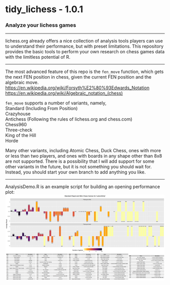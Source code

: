 # tidy_lichess - 1.0.1
### Analyze your lichess games

---

lichess.org already offers a nice collection of analysis tools players can use to understand their performance, but with preset limitations.
This repository provides the basic tools to perform your own research on chess games data with the limitless potential of R.

---

The most advanced feature of this repo is the `fen_move` function, which gets the 
next FEN position in chess, given the current FEN position and the algebraic 
move.  
https://en.wikipedia.org/wiki/Forsyth%E2%80%93Edwards_Notation  
https://en.wikipedia.org/wiki/Algebraic_notation_(chess)

`fen_move` supports a number of variants, namely,  
Standard (Including From Position)  
Crazyhouse  
Antichess (Following the rules of lichess.org and chess.com)  
Chess960  
Three-check  
King of the Hill  
Horde

Many other variants, including Atomic Chess, Duck Chess, ones with more or less 
than two players, and ones with boards in any shape other than 8x8 are not 
supported. There is a possibility that I will add support for some other 
variants in the future, but it is not something you should wait for. Instead,
you should start your own branch to add anything you like.

---

AnalysisDemo.R is an example script for building an opening performance plot:
![Opening Analysis Plot](ECO_plot.png)
